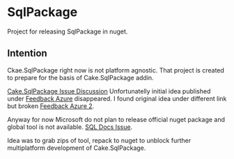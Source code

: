 # SqlPackage

Project for releasing SqlPackage in nuget.

## Intention

Ckae.SqlPackage right now is not platform agnostic. That project is created to prepare for the basis of Cake.SqlPackage addin.

[Cake.SqlPackage Issue Discussion](https://github.com/cake-contrib/Cake.SqlPackage/issues/28)
Unfortunatelly initial idea published under [Feedback Azure](https://feedback.azure.com/d365community/idea/58cd97f3-7025-ec11-b6e6-000d3a4f0da0) disappeared.
I found original idea under different link but broken [Feedback Azure 2](https://feedback.azure.com/d365community/idea/58cd97f3-7025-ec11-b6e6-000d3a4f0da0).

Anyway for now Microsoft do not plan to release official nuget package and global tool is not available. [SQL Docs Issue](https://github.com/MicrosoftDocs/sql-docs/issues/4037).

Idea was to grab zips of tool, repack to nuget to unblock further multiplatform development of Cake.SqlPackage.